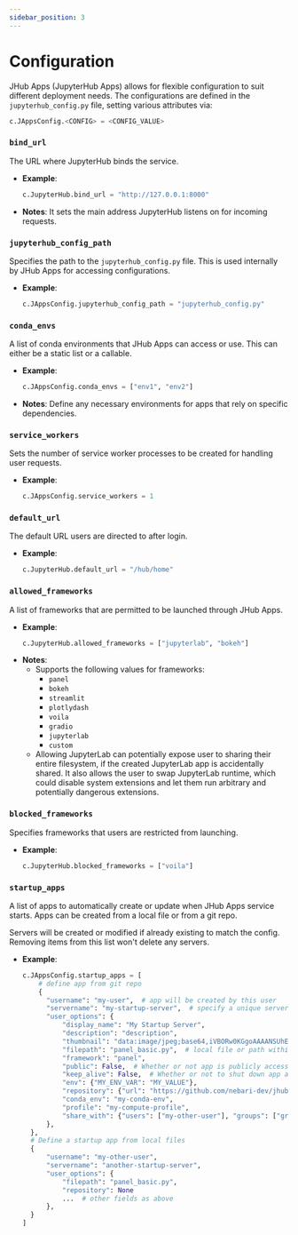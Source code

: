 ```yaml
---
sidebar_position: 3
---
```


# Configuration

JHub Apps (JupyterHub Apps) allows for flexible configuration to suit different deployment needs. The configurations
are defined in the `jupyterhub_config.py` file, setting various attributes via:

```python
c.JAppsConfig.<CONFIG> = <CONFIG_VALUE>
```

### `bind_url`

The URL where JupyterHub binds the service.

- **Example**:
  ```python
  c.JupyterHub.bind_url = "http://127.0.0.1:8000"
  ```
- **Notes**: It sets the main address JupyterHub listens on for incoming requests.

### `jupyterhub_config_path`

Specifies the path to the `jupyterhub_config.py` file. This is used internally by JHub Apps for
accessing configurations.

- **Example**:
  ```python
  c.JAppsConfig.jupyterhub_config_path = "jupyterhub_config.py"
  ```

### `conda_envs`

A list of conda environments that JHub Apps can access or use. This can either be a static list
or a callable.

- **Example**:
  ```python
  c.JAppsConfig.conda_envs = ["env1", "env2"]
  ```
- **Notes**: Define any necessary environments for apps that rely on specific dependencies.

### `service_workers`

Sets the number of service worker processes to be created for handling user requests.

- **Example**:
  ```python
  c.JAppsConfig.service_workers = 1
  ```

### `default_url`

The default URL users are directed to after login.

- **Example**:
  ```python
  c.JupyterHub.default_url = "/hub/home"
  ```

### `allowed_frameworks`

A list of frameworks that are permitted to be launched through JHub Apps.

- **Example**:
  ```python
  c.JupyterHub.allowed_frameworks = ["jupyterlab", "bokeh"]
  ```
- **Notes**:
  - Supports the following values for frameworks:
    - `panel`
    - `bokeh`
    - `streamlit`
    - `plotlydash`
    - `voila`
    - `gradio`
    - `jupyterlab`
    - `custom`
  - Allowing JupyterLab can potentially expose user to sharing their entire filesystem, if the created JupyterLab
    app is accidentally shared. It also allows the user to swap JupyterLab runtime, which could disable
    system extensions and let them run arbitrary and potentially dangerous extensions.

### `blocked_frameworks`

Specifies frameworks that users are restricted from launching.

- **Example**:
  ```python
  c.JupyterHub.blocked_frameworks = ["voila"]
  ```

### `startup_apps`

A list of apps to automatically create or update when JHub Apps service starts.  Apps can be created from a local file or from a git repo.

Servers will be created or modified if already existing to match the config. Removing items from this list won't delete any servers.

- **Example**:
  ```python
  c.JAppsConfig.startup_apps = [
      # define app from git repo
      {
        "username": "my-user",  # app will be created by this user
        "servername": "my-startup-server",  # specify a unique server name
        "user_options": {
            "display_name": "My Startup Server",
            "description": "description",
            "thumbnail": "data:image/jpeg;base64,iVBORw0KGgoAAAANSUhEUgAAAAoAAAAKCAYAAACNMs+9AAAAFUlEQVR42mNkYPhfz0AEYBxVSF+FAP5FDvcfRYWgAAAAAElFTkSuQmCC",  # base64 encoded image data to use for thumbnail
            "filepath": "panel_basic.py",  # local file or path within git repo
            "framework": "panel",
            "public": False,  # Whether or not app is publicly accessible without authentication
            "keep_alive": False,  # Whether or not to shut down app after a period of idleness
            "env": {"MY_ENV_VAR": "MY_VALUE"},
            "repository": {"url": "https://github.com/nebari-dev/jhub-apps-from-git-repo-example.git"},  # specify if pulling app from git repo
            "conda_env": "my-conda-env",
            "profile": "my-compute-profile",
            "share_with": {"users": ["my-other-user"], "groups": ["group1", "group2"]},
        },
    },
    # Define a startup app from local files
    {
        "username": "my-other-user",
        "servername": "another-startup-server",
        "user_options": {
            "filepath": "panel_basic.py",
            "repository": None
            ...  # other fields as above
        },
    }
  ]